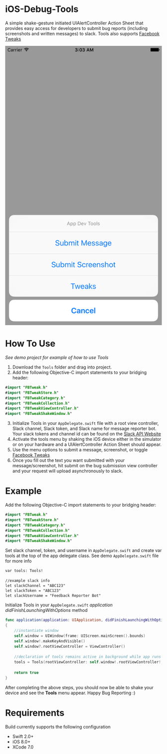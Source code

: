 # iOS-Debug-Tools
A simple shake-gesture initiated UIAlertController Action Sheet that provides easy access for developers to submit bug reports (including screenshots and written messages) to slack. Tools also supports [Facebook Tweaks](https://github.com/facebook/Tweaks)

![alt text](https://raw.githubusercontent.com/dennisfedorko/iOS-Debug-Tools/master/Tools-Menu.png "Tools Menu Screenshot")

# How To Use
*See demo project for example of how to use Tools*
1. Download the `Tools` folder and drag into project.
2. Add the following Objective-C import statements to your bridging header:
```swift
#import "FBTweak.h"
#import "FBTweakStore.h"
#import "FBTweakCategory.h"
#import "FBTweakCollection.h"
#import "FBTweakViewController.h"
#import "FBTweakShakeWindow.h"
```
3. Initialize Tools in your `AppDelegate.swift` file with a root view controller, Slack channel, Slack token, and Slack name for message reporter bot. Your slack tokens and channel id can be found on the [Slack API Website](https://api.slack.com/web)
4. Activate the tools menu by shaking the iOS device either in the simulator or on your hardware and a UIAlertController Action Sheet should appear.
5. Use the menu options to submit a message, screenshot, or toggle [Facebook Tweaks](https://github.com/facebook/Tweaks)
6. Once you fill out the text you want submitted with your message/screenshot, hit submit on the bug submission view controller and your request will upload asynchronously to slack.

# Example
Add the following Objective-C import statements to your bridging header:
```swift
#import "FBTweak.h"
#import "FBTweakStore.h"
#import "FBTweakCategory.h"
#import "FBTweakCollection.h"
#import "FBTweakViewController.h"
#import "FBTweakShakeWindow.h"
```
Set slack channel, token, and username in `AppDelegate.swift` and create var tools at the top of the app delegate class.
See demo `AppDelegate.swift` file for more info
```
var tools: Tools!

//example slack info
let slackChannel = "ABC123"
let slackToken = "ABC123"
let slackUsername = "Feedback Reporter Bot"

```
Initialize Tools in your `AppDelegate.swift` *application didFinishLaunchingWithOptions* method
```swift
func application(application: UIApplication, didFinishLaunchingWithOptions launchOptions: [NSObject: AnyObject]?) -> Bool
{
    //instantiate window
    self.window = UIWindow(frame: UIScreen.mainScreen().bounds)
    self.window!.makeKeyAndVisible()
    self.window?.rootViewController = ViewController()

    //declaration of tools remains active in background while app runs
    tools = Tools(rootViewController: self.window!.rootViewController!, slackChannel: slackChannel, slackToken: slackToken, slackUsername: slackUsername)

    return true
}
```
After completing the above steps, you should now be able to shake your device and see the **Tools** menu appear. Happy Bug Reporting :)

# Requirements
Build currently supports the following configuration
- Swift 2.0+
- iOS 8.0+
- XCode 7.0
